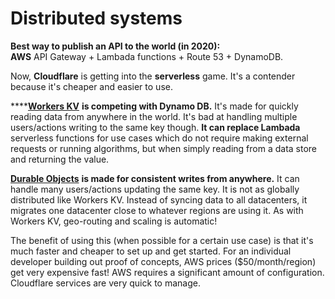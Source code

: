 # Distributed systems

**Best way to publish an API to the world \(in 2020\):   
AWS** API Gateway + Lambada functions + Route 53 + DynamoDB. 

Now, **Cloudflare** is getting into the **serverless** game. It's a contender because it's cheaper and easier to use.

\*\*\*\*[**Workers KV**](https://www.cloudflare.com/products/workers-kv/) **is competing with Dynamo DB.** It's made for quickly reading data from anywhere in the world. It's bad at handling multiple users/actions writing to the same key though. **It can replace Lambada** serverless functions for use cases which do not require making external requests or running algorithms, but when simply reading from a data store and returning the value.

[**Durable Objects**](https://blog.cloudflare.com/introducing-workers-durable-objects/) **is made for consistent writes from anywhere.** It can handle many users/actions updating the same key. It is not as globally distributed like Workers KV. Instead of syncing data to all datacenters, it migrates one datacenter close to whatever regions are using it. As with Workers KV, geo-routing and scaling is automatic!

The benefit of using this \(when possible for a certain use case\) is that it's much faster and cheaper to set up and get started. For an individual developer building out proof of concepts, AWS prices \($50/month/region\) get very expensive fast! AWS requires a significant amount of configuration. Cloudflare services are very quick to manage.













